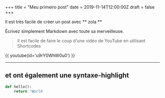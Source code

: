 +++
title = "Meu primeiro post"
date = 2019-11-14T12:00:00Z
draft = false
+++

Il est très facile de créer un post avec ** zola **

Écrivez simplement Markdown avec toute sa merveilleuse.

> Il est facile de faire le coup d'une vidéo de YouTube en utilisant Shortcodes

{{ youtube(id='u9rY0WhW0u0') }}

---

## et ont également une syntaxe-highlight

```python
def hello():
    return 'World
```